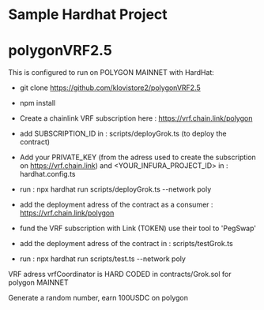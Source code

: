 # Sample Hardhat Project
# polygonVRF2.5

This is configured to run on POLYGON MAINNET with HardHat: 

- git clone https://github.com/klovistore2/polygonVRF2.5

- npm install

- Create a chainlink VRF subscription here : https://vrf.chain.link/polygon 

- add SUBSCRIPTION_ID in : scripts/deployGrok.ts (to deploy the contract)

- Add your PRIVATE_KEY (from the adress used to create the subscription on https://vrf.chain.link) and <YOUR_INFURA_PROJECT_ID> in : hardhat.config.ts

- run : npx hardhat run scripts/deployGrok.ts --network poly

- add the deployment adress of the contract as a consumer : https://vrf.chain.link/polygon

- fund the VRF subscription with Link (TOKEN) use their tool to 'PegSwap'

- add the deployment adress of the contract in : scripts/testGrok.ts

- run : npx hardhat run scripts/test.ts --network poly


VRF adress vrfCoordinator is HARD CODED in contracts/Grok.sol for polygon MAINNET

Generate a random number, earn 100USDC on polygon

